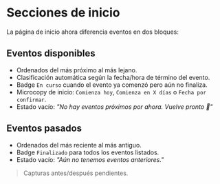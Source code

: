 # Secciones de inicio

La página de inicio ahora diferencia eventos en dos bloques:

## Eventos disponibles
- Ordenados del más próximo al más lejano.
- Clasificación automática según la fecha/hora de término del evento.
- Badge `En curso` cuando el evento ya comenzó pero aún no finaliza.
- Microcopy de inicio: `Comienza hoy`, `Comienza en X días` o `Fecha por confirmar`.
- Estado vacío: *"No hay eventos próximos por ahora. Vuelve pronto 👀"*

## Eventos pasados
- Ordenados del más reciente al más antiguo.
- Badge `Finalizado` para todos los eventos listados.
- Estado vacío: *"Aún no tenemos eventos anteriores."*

> Capturas antes/después pendientes.
